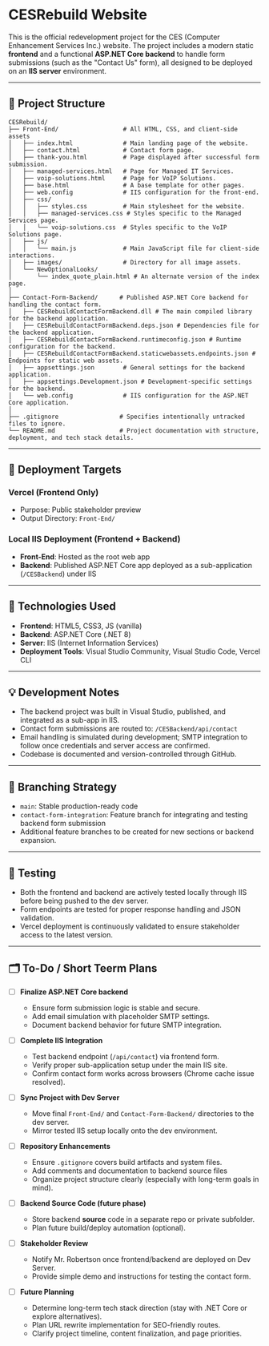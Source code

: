 # CESRebuild Website

This is the official redevelopment project for the CES (Computer Enhancement Services Inc.) website. The project includes a modern static **frontend** and a functional **ASP.NET Core backend** to handle form submissions (such as the "Contact Us" form), all designed to be deployed on an **IIS server** environment.

---

## 📁 Project Structure

```text
CESRebuild/
├── Front-End/                  # All HTML, CSS, and client-side assets
│   ├── index.html              # Main landing page of the website.
│   ├── contact.html            # Contact form page.
│   ├── thank-you.html          # Page displayed after successful form submission.
│   ├── managed-services.html   # Page for Managed IT Services.
│   ├── voip-solutions.html     # Page for VoIP Solutions.
│   ├── base.html               # A base template for other pages.
│   ├── web.config              # IIS configuration for the front-end.
│   ├── css/
│   │   ├── styles.css          # Main stylesheet for the website.
│   │   ├── managed-services.css # Styles specific to the Managed Services page.
│   │   └── voip-solutions.css  # Styles specific to the VoIP Solutions page.
│   ├── js/
│   │   └── main.js             # Main JavaScript file for client-side interactions.
│   ├── images/                 # Directory for all image assets.
│   └── NewOptionalLooks/
│       └── index_quote_plain.html # An alternate version of the index page.
│
├── Contact-Form-Backend/      # Published ASP.NET Core backend for handling the contact form.
│   ├── CESRebuildContactFormBackend.dll # The main compiled library for the backend application.
│   ├── CESRebuildContactFormBackend.deps.json # Dependencies file for the backend application.
│   ├── CESRebuildContactFormBackend.runtimeconfig.json # Runtime configuration for the backend.
│   ├── CESRebuildContactFormBackend.staticwebassets.endpoints.json # Endpoints for static web assets.
│   ├── appsettings.json        # General settings for the backend application.
│   ├── appsettings.Development.json # Development-specific settings for the backend.
│   └── web.config              # IIS configuration for the ASP.NET Core application.
│
├── .gitignore                 # Specifies intentionally untracked files to ignore.
└── README.md                  # Project documentation with structure, deployment, and tech stack details.
```

---

## 🚀 Deployment Targets

### Vercel (Frontend Only)
- Purpose: Public stakeholder preview
- Output Directory: `Front-End/`

### Local IIS Deployment (Frontend + Backend)
- **Front-End**: Hosted as the root web app
- **Backend**: Published ASP.NET Core app deployed as a sub-application (`/CESBackend`) under IIS

---

## 🔧 Technologies Used

- **Frontend**: HTML5, CSS3, JS (vanilla)
- **Backend**: ASP.NET Core (.NET 8)
- **Server**: IIS (Internet Information Services)
- **Deployment Tools**: Visual Studio Community, Visual Studio Code, Vercel CLI

---

## 💡 Development Notes

- The backend project was built in Visual Studio, published, and integrated as a sub-app in IIS.
- Contact form submissions are routed to: `/CESBackend/api/contact`
- Email handling is simulated during development; SMTP integration to follow once credentials and server access are confirmed.
- Codebase is documented and version-controlled through GitHub.

---

## 📌 Branching Strategy

- `main`: Stable production-ready code
- `contact-form-integration`: Feature branch for integrating and testing backend form submission
- Additional feature branches to be created for new sections or backend expansion.

---

## 🧪 Testing

- Both the frontend and backend are actively tested locally through IIS before being pushed to the dev server.
- Form endpoints are tested for proper response handling and JSON validation.
- Vercel deployment is continuously validated to ensure stakeholder access to the latest version.

---

## 🗂️ To-Do / Short Teerm Plans

- [ ] **Finalize ASP.NET Core backend**
  - Ensure form submission logic is stable and secure.
  - Add email simulation with placeholder SMTP settings.
  - Document backend behavior for future SMTP integration.
  
- [ ] **Complete IIS Integration**
  - Test backend endpoint (`/api/contact`) via frontend form.
  - Verify proper sub-application setup under the main IIS site.
  - Confirm contact form works across browsers (Chrome cache issue resolved).

- [ ] **Sync Project with Dev Server**
  - Move final `Front-End/` and `Contact-Form-Backend/` directories to the dev server.
  - Mirror tested IIS setup locally onto the dev environment.

- [ ] **Repository Enhancements**
  - Ensure `.gitignore` covers build artifacts and system files.
  - Add comments and documentation to backend source files
  - Organize project structure clearly (especially with long-term goals in mind).
  
- [ ] **Backend Source Code (future phase)**
  - Store backend **source** code in a separate repo or private subfolder.
  - Plan future build/deploy automation (optional).

- [ ] **Stakeholder Review**
  - Notify Mr. Robertson once frontend/backend are deployed on Dev Server.
  - Provide simple demo and instructions for testing the contact form.

- [ ] **Future Planning**
  - Determine long-term tech stack direction (stay with .NET Core or explore alternatives).
  - Plan URL rewrite implementation for SEO-friendly routes.
  - Clarify project timeline, content finalization, and page priorities.


